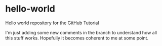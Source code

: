 # hello-world
Hello world repository for the GitHub Tutorial

I'm just adding some new comments in the branch to understand how all this stuff works.
Hopefully it becomes coherent to me at some point.
